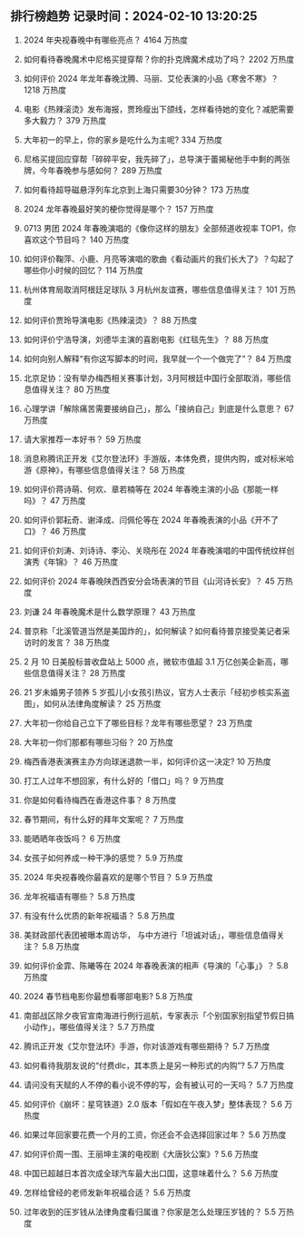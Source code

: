
## 排行榜趋势 记录时间：2024-02-10 13:20:25
  
  1. 2024 年央视春晚中有哪些亮点？ 4164 万热度
    
  2. 如何看待春晚魔术中尼格买提穿帮？你的扑克牌魔术成功了吗？ 2202 万热度
    
  3. 如何评价 2024 年龙年春晚沈腾、马丽、艾伦表演的小品《寒舍不寒》？ 1218 万热度
    
  4. 电影《热辣滚烫》发布海报，贾玲瘦出下颌线，怎样看待她的变化？减肥需要多大毅力？ 379 万热度
    
  5. 大年初一的早上，你的家乡是吃什么为主呢? 334 万热度
    
  6. 尼格买提回应穿帮「碎碎平安，我先碎了」，总导演于蕾揭秘他手中剩的两张牌，今年春晚参与感如何？ 289 万热度
    
  7. 如何看待超导磁悬浮列车北京到上海只需要30分钟？ 173 万热度
    
  8. 2024 龙年春晚最好笑的梗你觉得是哪个？ 157 万热度
    
  9. 0713 男团 2024 年春晚演唱的《像你这样的朋友》全部频道收视率 TOP1，你喜欢这个节目吗？ 140 万热度
    
  10. 如何评价鞠萍、小鹿、月亮等演唱的歌曲《看动画片的我们长大了》？勾起了哪些你小时候的回忆？ 114 万热度
    
  11. 杭州体育局取消阿根廷足球队 3 月杭州友谊赛，哪些信息值得关注？ 101 万热度
    
  12. 如何评价贾玲导演电影《热辣滚烫》？ 88 万热度
    
  13. 如何评价宁浩导演，刘德华主演的喜剧电影《红毯先生》？ 88 万热度
    
  14. 如何向别人解释“有你这写脚本的时间，我早就一个一个做完了”？ 84 万热度
    
  15. 北京足协：没有举办梅西相关赛事计划，3月阿根廷中国行全部取消，哪些信息值得关注？ 80 万热度
    
  16. 心理学讲「解除痛苦需要接纳自己」，那么「接纳自己」到底是什么意思？ 67 万热度
    
  17. 请大家推荐一本好书？ 59 万热度
    
  18. 消息称腾讯正开发《艾尔登法环》手游版，本体免费，提供内购，或对标米哈游《原神》，有哪些信息值得关注？ 58 万热度
    
  19. 如何评价蒋诗萌、何欢、章若楠等在 2024 年春晚主演的小品《那能一样吗》？ 47 万热度
    
  20. 如何评价郭耘奇、谢泽成、闫佩伦等在 2024 年春晚表演的小品《开不了口》？ 46 万热度
    
  21. 如何评价刘涛、刘诗诗、李沁、关晓彤在 2024 年春晚演唱的中国传统纹样创演秀《年锦》？ 46 万热度
    
  22. 如何评价 2024 年春晚陕西西安分会场表演的节目《山河诗长安》？ 45 万热度
    
  23. 刘谦 24 年春晚魔术是什么数学原理？ 43 万热度
    
  24. 普京称「北溪管道当然是美国炸的」，如何解读？如何看待普京接受美记者采访时的发言？ 38 万热度
    
  25. 2 月 10 日美股标普收盘站上 5000 点，微软市值超 3.1 万亿创美企新高，哪些信息值得关注？ 28 万热度
    
  26. 21 岁未婚男子领养 5 岁孤儿小女孩引热议，官方人士表示「经初步核实系盗图」，如何从法律角度解读？ 25 万热度
    
  27. 大年初一你给自己立下了哪些目标？龙年有哪些愿望？ 23 万热度
    
  28. 大年初一你们那都有哪些习俗？ 20 万热度
    
  29. 梅西香港表演赛主办方向球迷退款一半，如何评价这一决定? 10 万热度
    
  30. 打工人过年不想回家，有什么好的「借口」吗？ 9 万热度
    
  31. 你是如何看待梅西在香港这件事？ 8 万热度
    
  32. 春节期间，有什么好的拜年文案呢？ 7 万热度
    
  33. 能晒晒年夜饭吗？ 6 万热度
    
  34. 女孩子如何养成一种干净的感觉？ 5.9 万热度
    
  35. 2024 年央视春晚你最喜欢的是哪个节目？ 5.9 万热度
    
  36. 龙年祝福语有哪些？ 5.8 万热度
    
  37. 有没有什么优质的新年祝福语？ 5.8 万热度
    
  38. 美财政部代表团被曝本周访华， 与中方进行「坦诚对话」，哪些信息值得关注？ 5.8 万热度
    
  39. 如何评价金霏、陈曦等在 2024 年春晚表演的相声《导演的「心事」》？ 5.8 万热度
    
  40. 2024 春节档电影你最想看哪部电影? 5.8 万热度
    
  41. 南部战区除夕夜官宣南海进行例行巡航，专家表示「个别国家别指望节假日搞小动作」，哪些值得关注？ 5.7 万热度
    
  42. 腾讯正开发《艾尔登法环》手游，你对该游戏有哪些期待？ 5.7 万热度
    
  43. 如何看待我朋友说的“付费dlc，其本质上是另一种形式的内购”? 5.7 万热度
    
  44. 请问没有天赋的人不停的看小说不停的写，会有被认可的一天吗？ 5.7 万热度
    
  45. 如何评价《崩坏：星穹铁道》2.0 版本「假如在午夜入梦」整体表现？ 5.6 万热度
    
  46. 如果过年回家要花费一个月的工资，你还会不会选择回家过年？ 5.6 万热度
    
  47. 如何评价周一围、王丽坤主演的电视剧《大唐狄公案》? 5.6 万热度
    
  48. 中国已超越日本首次成全球汽车最大出口国，这意味着什么？ 5.6 万热度
    
  49. 怎样给曾经的老师发新年祝福合适？ 5.6 万热度
    
  50. 过年收到的压岁钱从法律角度看归属谁？你家是怎么处理压岁钱的？ 5.5 万热度
    